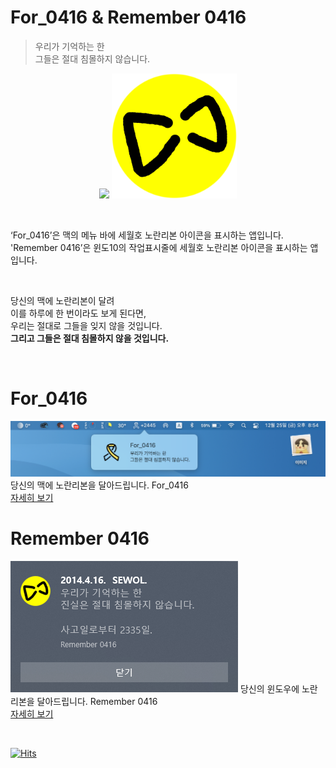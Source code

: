 # For_0416 & Remember 0416

> 우리가 기억하는 한 \
그들은 절대 침몰하지 않습니다.

<p align="center">
<img width="200px" src="./image/export 9 (6).png"/>
<img width="200px" src="https://github.com/Regentag/Remember0416/raw/master/ribbon.png"/>
</p>
<br>

‘For_0416’은 맥의 메뉴 바에 세월호 노란리본 아이콘을 표시하는 앱입니다. \
'Remember 0416’은 윈도10의 작업표시줄에 세월호 노란리본 아이콘을 표시하는 앱입니다.

<br>

당신의 맥에 노란리본이 달려 \
이를 하루에 한 번이라도 보게 된다면,\
우리는 절대로 그들을 잊지 않을 것입니다.\
__그리고 그들은 절대 침몰하지 않을 것입니다.__

<br>

#

# For_0416
![For_0416](/image/date.png)
당신의 맥에 노란리본을 달아드립니다. For_0416 \
[자세히 보기](https://github.com/min-uuu/For_0416/blob/master/For_0416.md)

# Remember 0416
![Remember 0416](https://github.com/Regentag/Remember0416/raw/master/02_toast.png)
당신의 윈도우에 노란리본을 달아드립니다. Remember 0416 \
[자세히 보기](https://github.com/min-uuu/For_0416/blob/master/Remember%200416.md)

<br>

[![Hits](https://hits.seeyoufarm.com/api/count/incr/badge.svg?url=https%3A%2F%2Fgithub.com%2Fmin-uuu%2FFor_0416&count_bg=%234F7EE7&title_bg=%23292929&icon=&icon_color=%23E7E7E7&title=%EB%B0%A9%EB%AC%B8%EC%9E%90%EC%88%98&edge_flat=false)](https://hits.seeyoufarm.com)
